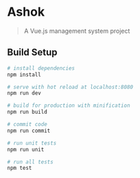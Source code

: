 # Ashok

> A Vue.js management system project

## Build Setup

```bash
# install dependencies
npm install

# serve with hot reload at localhost:8080
npm run dev

# build for production with minification
npm run build

# commit code
npm run commit

# run unit tests
npm run unit

# run all tests
npm test
```
